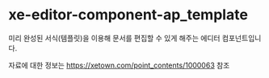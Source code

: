 # xe-editor-component-ap_template
미리 완성된 서식(템플릿)을 이용해 문서를 편집할 수 있게 해주는 에디터 컴포넌트입니다.

자료에 대한 정보는 https://xetown.com/point_contents/1000063 참조
